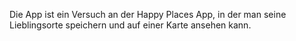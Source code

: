 Die App ist ein Versuch an der Happy Places App, in der man seine Lieblingsorte speichern und auf einer Karte ansehen kann. 
